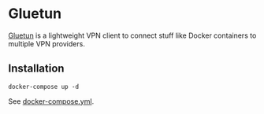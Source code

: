 # Gluetun

[Gluetun](https://github.com/qdm12/gluetun) is a lightweight VPN client to connect stuff like Docker containers to multiple VPN providers.

## Installation

```
docker-compose up -d
```

See [docker-compose.yml](./docker-compose.yml).
